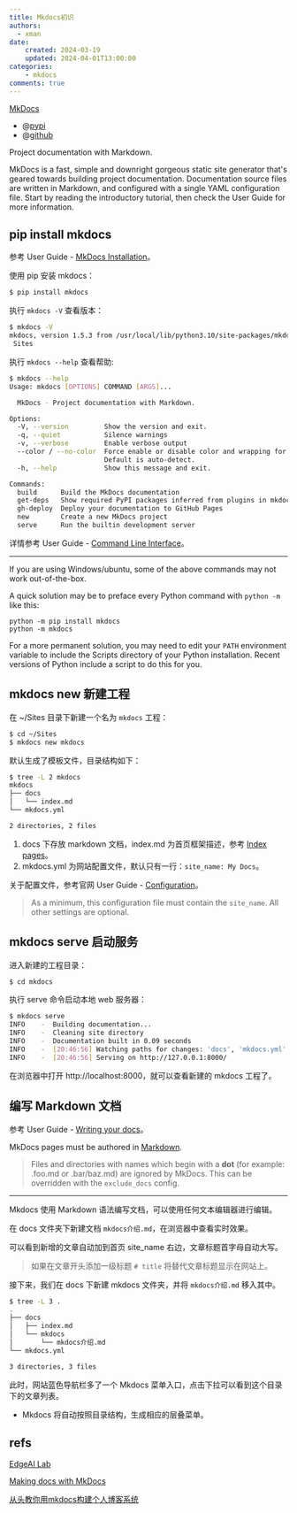 ```yaml
---
title: Mkdocs初识
authors:
  - xman
date:
    created: 2024-03-19
    updated: 2024-04-01T13:00:00
categories:
    - mkdocs
comments: true
---
```


[MkDocs](https://www.mkdocs.org/)

- @[pypi](https://pypi.org/project/mkdocs/)
- @[github](https://github.com/mkdocs/mkdocs)

Project documentation with Markdown.

MkDocs is a fast, simple and downright gorgeous static site generator that's geared towards building project documentation. Documentation source files are written in Markdown, and configured with a single YAML configuration file. Start by reading the introductory tutorial, then check the User Guide for more information.

<!-- more -->

## pip install mkdocs

参考 User Guide - [MkDocs Installation](https://www.mkdocs.org/user-guide/installation/)。

使用 pip 安装 mkdocs：

```bash
$ pip install mkdocs
```

执行 `mkdocs -V` 查看版本：

```bash
$ mkdocs -V
mkdocs, version 1.5.3 from /usr/local/lib/python3.10/site-packages/mkdocs (Python 3.10)
 Sites
```

执行 `mkdocs --help` 查看帮助:

```bash
$ mkdocs --help
Usage: mkdocs [OPTIONS] COMMAND [ARGS]...

  MkDocs - Project documentation with Markdown.

Options:
  -V, --version         Show the version and exit.
  -q, --quiet           Silence warnings
  -v, --verbose         Enable verbose output
  --color / --no-color  Force enable or disable color and wrapping for the output.
                        Default is auto-detect.
  -h, --help            Show this message and exit.

Commands:
  build      Build the MkDocs documentation
  get-deps   Show required PyPI packages inferred from plugins in mkdocs.yml
  gh-deploy  Deploy your documentation to GitHub Pages
  new        Create a new MkDocs project
  serve      Run the builtin development server
```

详情参考 User Guide - [Command Line Interface](https://www.mkdocs.org/user-guide/cli/)。

---

If you are using Windows/ubuntu, some of the above commands may not work out-of-the-box.

A quick solution may be to preface every Python command with `python -m` like this:

```Shell
python -m pip install mkdocs
python -m mkdocs
```

For a more permanent solution, you may need to edit your `PATH` environment variable to include the Scripts directory of your Python installation. Recent versions of Python include a script to do this for you.

## mkdocs new 新建工程

在 ~/Sites 目录下新建一个名为 `mkdocs` 工程：

```bash
$ cd ~/Sites
$ mkdocs new mkdocs
```

默认生成了模板文件，目录结构如下：

```bash
$ tree -L 2 mkdocs
mkdocs
├── docs
│   └── index.md
└── mkdocs.yml

2 directories, 2 files
```

1. docs 下存放 markdown 文档，index.md 为首页框架描述，参考 [Index pages](https://www.mkdocs.org/user-guide/writing-your-docs/#index-pages)。
2. mkdocs.yml 为网站配置文件，默认只有一行：`site_name: My Docs`。

关于配置文件，参考官网 User Guide - [Configuration](https://www.mkdocs.org/user-guide/configuration/)。

> As a minimum, this configuration file must contain the `site_name`. All other settings are optional.

## mkdocs serve 启动服务

进入新建的工程目录：

```bash
$ cd mkdocs
```

执行 serve 命令启动本地 web 服务器：

```bash
$ mkdocs serve
INFO    -  Building documentation...
INFO    -  Cleaning site directory
INFO    -  Documentation built in 0.09 seconds
INFO    -  [20:46:56] Watching paths for changes: 'docs', 'mkdocs.yml'
INFO    -  [20:46:56] Serving on http://127.0.0.1:8000/
```

在浏览器中打开 http://localhost:8000，就可以查看新建的 mkdocs 工程了。

## 编写 Markdown 文档

参考 User Guide - [Writing your docs](https://www.mkdocs.org/user-guide/writing-your-docs/)。

MkDocs pages must be authored in [Markdown](https://daringfireball.net/projects/markdown/).

> Files and directories with names which begin with a **dot** (for example: .foo.md or .bar/baz.md) are ignored by MkDocs. This can be overridden with the `exclude_docs` config.

---

Mkdocs 使用 Markdown 语法编写文档，可以使用任何文本编辑器进行编辑。

在 docs 文件夹下新建文档 `mkdocs介绍.md`，在浏览器中查看实时效果。

可以看到新增的文章自动加到首页 site_name 右边，文章标题首字母自动大写。

> 如果在文章开头添加一级标题 `# title` 将替代文章标题显示在网站上。

接下来，我们在 docs 下新建 mkdocs 文件夹，并将 `mkdocs介绍.md` 移入其中。

```bash
$ tree -L 3 .
.
├── docs
│   ├── index.md
│   └── mkdocs
│       └── mkdocs介绍.md
└── mkdocs.yml

3 directories, 3 files
```

此时，网站蓝色导航栏多了一个 Mkdocs 菜单入口，点击下拉可以看到这个目录下的文章列表。

- Mkdocs 将自动按照目录结构，生成相应的层叠菜单。

## refs

[EdgeAI Lab](https://edgeai-lab.github.io/notebook/)

[Making docs with MkDocs](https://xahteiwi.eu/blog/2023/02/23/mkdocs/)

[从头教你用mkdocs构建个人博客系统](https://blog.csdn.net/qq_41261251/article/details/116021097)
